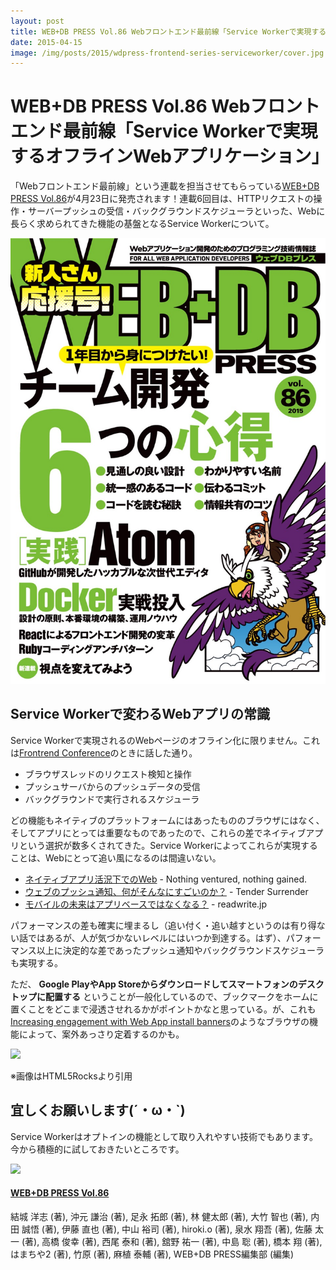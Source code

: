 ```yaml
---
layout: post
title: WEB+DB PRESS Vol.86 Webフロントエンド最前線「Service Workerで実現するオフラインWebアプリケーション」
date: 2015-04-15
image: /img/posts/2015/wdpress-frontend-series-serviceworker/cover.jpg
---
```


# WEB+DB PRESS Vol.86 Webフロントエンド最前線「Service Workerで実現するオフラインWebアプリケーション」

「Webフロントエンド最前線」という連載を担当させてもらっている[WEB+DB PRESS Vol.86](http://gihyo.jp/magazine/wdpress/archive/2015/vol86)が4月23日に発売されます！連載6回目は、HTTPリクエストの操作・サーバープッシュの受信・バックグラウンドスケジューラといった、Webに長らく求められてきた機能の基盤となるService Workerについて。

![](/img/posts/2015/wdpress-frontend-series-serviceworker/cover.jpg)

## Service Workerで変わるWebアプリの常識

Service Workerで実現されるのWebページのオフライン化に限りません。これは[Frontrend Conference](/posts/2015/frontrend-conference.html)のときに話した通り。

- ブラウザスレッドのリクエスト検知と操作
- プッシュサーバからのプッシュデータの受信
- バックグラウンドで実行されるスケジューラ

どの機能もネイティブのプラットフォームにはあったもののブラウザにはなく、そしてアプリにとっては重要なものであったので、これらの差でネイティブアプリという選択が数多くされてきた。Service Workerによってこれらが実現することは、Webにとって追い風になるのは間違いない。

- [ネイティブアプリ活況下でのWeb](http://takoratta.hatenablog.com/entry/2015/01/08/014826) - Nothing ventured, nothing gained.
- [ウェブのプッシュ通知、何がそんなにすごいのか？](https://blog.agektmr.com/2015/03/mobile-web-app.html) - Tender Surrender
- [モバイルの未来はアプリベースではなくなる？](http://readwrite.jp/archives/21714) - readwrite.jp

パフォーマンスの差も確実に埋まるし（追い付く・追い越すというのは有り得ない話ではあるが、人が気づかないレベルにはいつか到達する。はず）、パフォーマンス以上に決定的な差であったプッシュ通知やバックグラウンドスケジューラも実現する。

ただ、 **Google PlayやApp Storeからダウンロードしてスマートフォンのデスクトップに配置する** ということが一般化しているので、ブックマークをホームに置くことをどこまで浸透させれるかがポイントかなと思っている。が、これも[Increasing engagement with Web App install banners](http://updates.html5rocks.com/2015/03/increasing-engagement-with-app-install-banners-in-chrome-for-android)のようなブラウザの機能によって、案外あっさり定着するのかも。

![](http://updates.html5rocks.com/assets/2015-03-03/add-to-home-screen-9f848df296e9e17100d68ef9aea43d69.gif)

※画像はHTML5Rocksより引用

## 宜しくお願いします(´・ω・`)

Service Workerはオプトインの機能として取り入れやすい技術でもあります。今から積極的に試しておきたいところです。

<div class="Media Media--affiliate">
  <img class="Media__Figure" src="https://images-fe.ssl-images-amazon.com/images/I/61d9LxmjvRL._SL75_.jpg">
  <div class="Media__Body">
    <a href="https://www.amazon.co.jp/dp/4774172480/?tag=1000ch-22" target="_blank">
      <h4 class="Media__Title">WEB+DB PRESS Vol.86</h4>
    </a>
    <p>結城 洋志 (著), 沖元 謙治 (著), 足永 拓郎 (著), 林 健太郎 (著), 大竹 智也  (著), 内田 誠悟 (著), 伊藤 直也 (著), 中山 裕司 (著), hiroki.o (著), 泉水 翔吾  (著), 佐藤 太一 (著), 高橋 俊幸 (著), 西尾 泰和 (著), 舘野 祐一 (著), 中島 聡 (著), 橋本 翔 (著), はまちや2 (著), 竹原 (著), 麻植 泰輔 (著), WEB+DB PRESS編集部 (編集)</p>
  </div>
</div>
